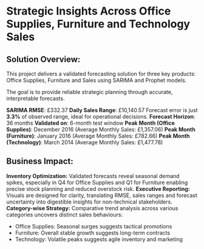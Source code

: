 # Strategic Insights Across Office Supplies, Furniture and Technology Sales

## Solution Overview:
This project delivers a validated forecasting solution for three key products: Office Supplies, Furniture and Sales using SARIMA and Prophet models. 

The goal is to provide reliable strategic planning through accurate, interpretable forecasts.

**SARIMA RMSE**: £332.37
**Daily Sales Range**: £10,140.57
Forecast error is just **3.3%** of observed range, ideal for operational decisions.
**Forecast Horizon**: 36 months
**Validated on**: 6-month test window
**Peak Month (Office Supplies)**: December 2016 (Average Monthly Sales: £1,357.06)
**Peak Month (Furniture)**: January 2016 (Average Monthly Sales: £782.66)
**Peak Month (Technology)**: March 2014 (Average Monthly Sales: £1,477.78)

## Business Impact:
**Inventory Optimization:** Validated forecasts reveal seasonal demand spikes, especially in Q4 for Office Supplies and Q1 for Furniture enabling precise stock planning and reduced overstock risk.
**Executive Reporting:** Visuals are designed for clarity, translating RMSE, sales ranges and forecast uncertainty into digestible insights for non-technical stakeholders.
**Category-wise Strategy:** Comparative trend analysis across various categories uncovers distinct sales behaviours:
* Office Supplies: Seasonal surges suggests tactical promotions
* Furniture: Overall stable growth suggests long-term contracts
* Technology: Volatile peaks suggests agile inventory and marketing

